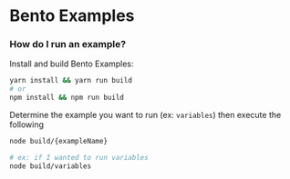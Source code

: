 # Bento Examples

### How do I run an example?

Install and build Bento Examples:
```bash
yarn install && yarn run build
# or
npm install && npm run build
```

Determine the example you want to run (ex: `variables`) then execute the following
```bash
node build/{exampleName}

# ex: if I wanted to run variables
node build/variables
```
